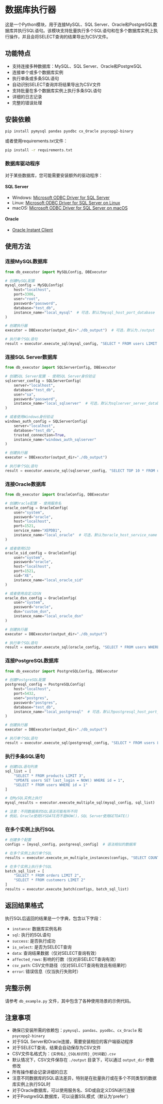 # 数据库执行器

这是一个Python模块，用于连接MySQL、SQL Server、Oracle和PostgreSQL数据库并执行SQL语句。该模块支持批量执行多个SQL语句和在多个数据库实例上执行操作，并且会将SELECT查询的结果导出为CSV文件。

## 功能特点

- 支持连接多种数据库：MySQL、SQL Server、Oracle和PostgreSQL
- 连接单个或多个数据库实例
- 执行单条或多条SQL语句
- 自动识别SELECT查询并将结果导出为CSV文件
- 支持批量在多个数据库实例上执行多条SQL语句
- 详细的日志记录
- 完整的错误处理

## 安装依赖

```bash
pip install pymysql pandas pyodbc cx_Oracle psycopg2-binary
```

或者使用requirements.txt文件：

```bash
pip install -r requirements.txt
```

### 数据库驱动程序

对于某些数据库，您可能需要安装额外的驱动程序：

#### SQL Server

- Windows: [Microsoft ODBC Driver for SQL Server](https://docs.microsoft.com/en-us/sql/connect/odbc/download-odbc-driver-for-sql-server)
- Linux: [Microsoft ODBC Driver for SQL Server on Linux](https://docs.microsoft.com/en-us/sql/connect/odbc/linux-mac/installing-the-microsoft-odbc-driver-for-sql-server)
- macOS: [Microsoft ODBC Driver for SQL Server on macOS](https://docs.microsoft.com/en-us/sql/connect/odbc/linux-mac/install-microsoft-odbc-driver-sql-server-macos)

#### Oracle

- [Oracle Instant Client](https://www.oracle.com/database/technologies/instant-client/downloads.html)

## 使用方法

### 连接MySQL数据库

```python
from db_executor import MySQLConfig, DBExecutor

# 创建MySQL配置
mysql_config = MySQLConfig(
    host="localhost",
    port=3306,
    user="root",
    password="password",
    database="test_db",
    instance_name="local_mysql"  # 可选，默认为mysql_host_port_database
)

# 创建执行器
executor = DBExecutor(output_dir="./db_output")  # 可选，默认为./output

# 执行单个SQL语句
result = executor.execute_sql(mysql_config, "SELECT * FROM users LIMIT 10")
```

### 连接SQL Server数据库

```python
from db_executor import SQLServerConfig, DBExecutor

# 创建SQL Server配置 - 使用SQL Server身份验证
sqlserver_config = SQLServerConfig(
    server="localhost",
    database="test_db",
    user="sa",
    password="password",
    instance_name="local_sqlserver"  # 可选，默认为sqlserver_server_database
)

# 或者使用Windows身份验证
windows_auth_config = SQLServerConfig(
    server="localhost",
    database="test_db",
    trusted_connection=True,
    instance_name="windows_auth_sqlserver"
)

# 创建执行器
executor = DBExecutor(output_dir="./db_output")

# 执行单个SQL语句
result = executor.execute_sql(sqlserver_config, "SELECT TOP 10 * FROM users")
```

### 连接Oracle数据库

```python
from db_executor import OracleConfig, DBExecutor

# 创建Oracle配置 - 使用服务名
oracle_config = OracleConfig(
    user="system",
    password="oracle",
    host="localhost",
    port=1521,
    service_name="XEPDB1",
    instance_name="local_oracle"  # 可选，默认为oracle_host_service_name
)

# 或者使用SID
oracle_sid_config = OracleConfig(
    user="system",
    password="oracle",
    host="localhost",
    port=1521,
    sid="XE",
    instance_name="local_oracle_sid"
)

# 或者使用自定义DSN
oracle_dsn_config = OracleConfig(
    user="system",
    password="oracle",
    dsn="custom_dsn",
    instance_name="local_oracle_dsn"
)

# 创建执行器
executor = DBExecutor(output_dir="./db_output")

# 执行单个SQL语句
result = executor.execute_sql(oracle_config, "SELECT * FROM users WHERE ROWNUM <= 10")
```

### 连接PostgreSQL数据库

```python
from db_executor import PostgreSQLConfig, DBExecutor

# 创建PostgreSQL配置
postgresql_config = PostgreSQLConfig(
    host="localhost",
    port=5432,
    user="postgres",
    password="postgres",
    database="test_db",
    instance_name="local_postgresql"  # 可选，默认为postgresql_host_port_database
)

# 创建执行器
executor = DBExecutor(output_dir="./db_output")

# 执行单个SQL语句
result = executor.execute_sql(postgresql_config, "SELECT * FROM users LIMIT 10")
```

### 执行多条SQL语句

```python
# 创建SQL语句列表
sql_list = [
    "SELECT * FROM products LIMIT 3",
    "UPDATE users SET last_login = NOW() WHERE id = 1",
    "SELECT * FROM users WHERE id = 1"
]

# 在MySQL实例上执行
mysql_results = executor.execute_multiple_sql(mysql_config, sql_list)

# 注意：不同数据库的SQL语法可能有所不同
# 例如，Oracle使用SYSDATE而不是NOW()，SQL Server使用GETDATE()
```

### 在多个实例上执行SQL

```python
# 创建多个配置
configs = [mysql_config, postgresql_config]  # 语法相似的数据库

# 在多个实例上执行单个SQL
results = executor.execute_on_multiple_instances(configs, "SELECT COUNT(*) as count FROM users")

# 在多个实例上执行多个SQL
batch_sql_list = [
    "SELECT * FROM orders LIMIT 2",
    "SELECT * FROM customers LIMIT 2"
]
results = executor.execute_batch(configs, batch_sql_list)
```

## 返回结果格式

执行SQL后返回的结果是一个字典，包含以下字段：

- `instance`: 数据库实例名称
- `sql`: 执行的SQL语句
- `success`: 是否执行成功
- `is_select`: 是否为SELECT查询
- `data`: 查询结果数据（仅对SELECT查询有效）
- `affected_rows`: 影响的行数（仅对非SELECT查询有效）
- `csv_path`: CSV文件路径（仅对SELECT查询有效且有结果时）
- `error`: 错误信息（仅当执行失败时）

## 完整示例

请参考 `db_example.py` 文件，其中包含了各种使用场景的示例代码。

## 注意事项

- 确保已安装所需的依赖包：`pymysql`、`pandas`、`pyodbc`、`cx_Oracle` 和 `psycopg2-binary`
- 对于SQL Server和Oracle连接，需要安装相应的客户端驱动程序
- 对于SELECT查询，结果会自动保存为CSV文件
- CSV文件名格式为：`{实例名}_{SQL标识符}_{时间戳}.csv`
- 默认情况下，CSV文件保存在 `./output` 目录下，可以通过 `output_dir` 参数修改
- 所有操作都会记录详细的日志
- 注意不同数据库的SQL语法差异，特别是在批量执行或在多个不同类型的数据库实例上执行SQL时
- 对于Oracle数据库，可以使用服务名、SID或自定义DSN进行连接
- 对于PostgreSQL数据库，可以设置SSL模式（默认为'prefer'） 
